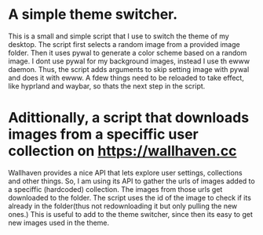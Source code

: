 # A simple theme switcher.

This is a small and simple script that I use to switch the theme of my desktop.
The script first selects a random image from a provided image folder. 
Then it uses pywal to generate a color scheme based on a random image.
I dont use pywal for my background images, instead I use th ewww daemon. Thus, the script adds arguments to skip setting image with pywal and does it with ewww.
A fdew things need to be reloaded to take effect, like hyprland and waybar, so thats the next step in the script. 

# Adittionally, a script that downloads images from a speciffic user collection on https://wallhaven.cc

Wallhaven provides a nice API that lets explore user settings, collections and other things. So, I am using its API to gather the urls of images added to a speciffic (hardcoded) collection. 
The images from those urls get downloaded to the folder. The script uses the id of the image to check if its already in the folder(thus not redownloading it but only pulling the new ones.)
This is useful to add to the theme switcher, since then its easy to get new images used in the theme.
